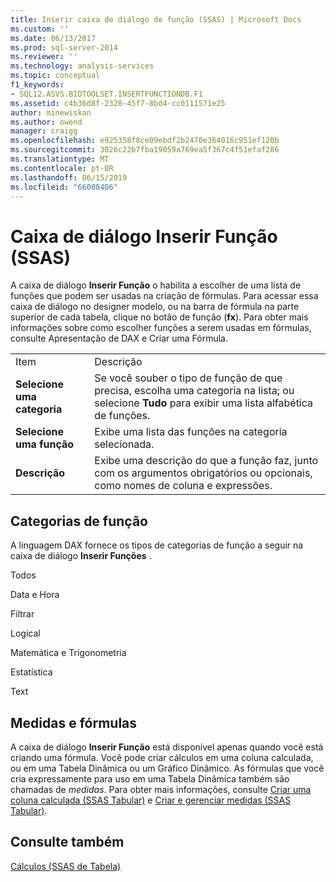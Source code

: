 ```yaml
---
title: Inserir caixa de diálogo de função (SSAS) | Microsoft Docs
ms.custom: ''
ms.date: 06/13/2017
ms.prod: sql-server-2014
ms.reviewer: ''
ms.technology: analysis-services
ms.topic: conceptual
f1_keywords:
- SQL12.ASVS.BIDTOOLSET.INSERTFUNCTIONDB.F1
ms.assetid: c4b36d8f-2328-45f7-8bd4-cc0111571e25
author: minewiskan
ms.author: owend
manager: craigg
ms.openlocfilehash: e925358f8ce09ebdf2b2470e364016c951ef120b
ms.sourcegitcommit: 3026c22b7fba19059a769ea5f367c4f51efaf286
ms.translationtype: MT
ms.contentlocale: pt-BR
ms.lasthandoff: 06/15/2019
ms.locfileid: "66080406"
---
```

# <a name="insert-function-dialog-box-ssas"></a>Caixa de diálogo Inserir Função (SSAS)
  A caixa de diálogo **Inserir Função** o habilita a escolher de uma lista de funções que podem ser usadas na criação de fórmulas. Para acessar essa caixa de diálogo no designer modelo, ou na barra de fórmula na parte superior de cada tabela, clique no botão de função (**fx**). Para obter mais informações sobre como escolher funções a serem usadas em fórmulas, consulte Apresentação de DAX e Criar uma Fórmula.  
  
|||  
|-|-|  
|Item|Descrição|  
|**Selecione uma categoria**|Se você souber o tipo de função de que precisa, escolha uma categoria na lista; ou selecione **Tudo** para exibir uma lista alfabética de funções.|  
|**Selecione uma função**|Exibe uma lista das funções na categoria selecionada.|  
|**Descrição**|Exibe uma descrição do que a função faz, junto com os argumentos obrigatórios ou opcionais, como nomes de coluna e expressões.|  
  
## <a name="function-categories"></a>Categorias de função  
 A linguagem DAX fornece os tipos de categorias de função a seguir na caixa de diálogo **Inserir Funções** .  
  
 Todos  
  
 Data e Hora  
  
 Filtrar  
  
 Logical  
  
 Matemática e Trigonometria  
  
 Estatística  
  
 Text  
  
## <a name="measures-and-formulas"></a>Medidas e fórmulas  
 A caixa de diálogo **Inserir Função** está disponível apenas quando você está criando uma fórmula. Você pode criar cálculos em uma coluna calculada, ou em uma Tabela Dinâmica ou um Gráfico Dinâmico. As fórmulas que você cria expressamente para uso em uma Tabela Dinâmica também são chamadas de *medidas*. Para obter mais informações, consulte [Criar uma coluna calculada &#40;SSAS Tabular&#41;](tabular-models/ssas-calculated-columns-create-a-calculated-column.md) e [Criar e gerenciar medidas &#40;SSAS Tabular&#41;](tabular-models/measures-ssas-tabular.md).  
  
## <a name="see-also"></a>Consulte também  
 [Cálculos &#40;SSAS de Tabela&#41;](tabular-models/calculations-ssas-tabular.md)  
  
  
